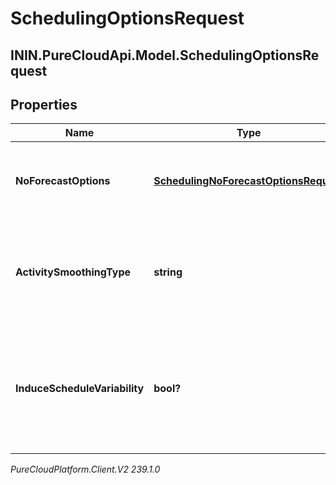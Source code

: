 # SchedulingOptionsRequest

## ININ.PureCloudApi.Model.SchedulingOptionsRequest

## Properties

|Name | Type | Description | Notes|
|------------ | ------------- | ------------- | -------------|
| **NoForecastOptions** | [**SchedulingNoForecastOptionsRequest**](SchedulingNoForecastOptionsRequest) | Schedule generation options to apply if no forecast is supplied | [optional] |
| **ActivitySmoothingType** | **string** | Overrides the default BU level activity smoothing type for this schedule generation | [optional] |
| **InduceScheduleVariability** | **bool?** | Overrides the default BU level induce schedule variability setting for this schedule generation | [optional] |



_PureCloudPlatform.Client.V2 239.1.0_
